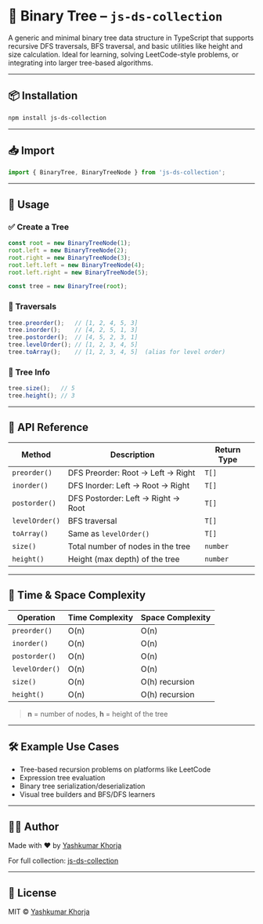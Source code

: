 # 🌲 Binary Tree – `js-ds-collection`

A generic and minimal binary tree data structure in TypeScript that supports recursive DFS traversals, BFS traversal, and basic utilities like height and size calculation. Ideal for learning, solving LeetCode-style problems, or integrating into larger tree-based algorithms.

---

## 📦 Installation

```bash
npm install js-ds-collection
```

---

## 📥 Import

```ts
import { BinaryTree, BinaryTreeNode } from 'js-ds-collection';
```

---

## 🚀 Usage

### ✅ Create a Tree

```ts
const root = new BinaryTreeNode(1);
root.left = new BinaryTreeNode(2);
root.right = new BinaryTreeNode(3);
root.left.left = new BinaryTreeNode(4);
root.left.right = new BinaryTreeNode(5);

const tree = new BinaryTree(root);
```

### 🔁 Traversals

```ts
tree.preorder();   // [1, 2, 4, 5, 3]
tree.inorder();    // [4, 2, 5, 1, 3]
tree.postorder();  // [4, 5, 2, 3, 1]
tree.levelOrder(); // [1, 2, 3, 4, 5]
tree.toArray();    // [1, 2, 3, 4, 5]  (alias for level order)
```

### 📏 Tree Info

```ts
tree.size();   // 5
tree.height(); // 3
```

---

## 📘 API Reference

| Method          | Description                              | Return Type |
|-----------------|------------------------------------------|-------------|
| `preorder()`    | DFS Preorder: Root → Left → Right        | `T[]`       |
| `inorder()`     | DFS Inorder: Left → Root → Right         | `T[]`       |
| `postorder()`   | DFS Postorder: Left → Right → Root       | `T[]`       |
| `levelOrder()`  | BFS traversal                            | `T[]`       |
| `toArray()`     | Same as `levelOrder()`                   | `T[]`       |
| `size()`        | Total number of nodes in the tree        | `number`    |
| `height()`      | Height (max depth) of the tree           | `number`    |

---

## 🧠 Time & Space Complexity

| Operation      | Time Complexity | Space Complexity |
|----------------|------------------|------------------|
| `preorder()`   | O(n)             | O(n)             |
| `inorder()`    | O(n)             | O(n)             |
| `postorder()`  | O(n)             | O(n)             |
| `levelOrder()` | O(n)             | O(n)             |
| `size()`       | O(n)             | O(h) recursion   |
| `height()`     | O(n)             | O(h) recursion   |

> **n** = number of nodes, **h** = height of the tree

---

## 🛠️ Example Use Cases

- Tree-based recursion problems on platforms like LeetCode
- Expression tree evaluation
- Binary tree serialization/deserialization
- Visual tree builders and BFS/DFS learners

---

## 👨‍💻 Author

Made with ❤️ by [Yashkumar Khorja](https://github.com/yash-khorja)

For full collection: [js-ds-collection](https://www.npmjs.com/package/js-ds-collection)

---

## 📄 License

MIT © [Yashkumar Khorja](https://github.com/yash-khorja)